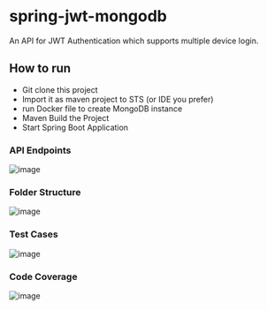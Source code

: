 # spring-jwt-mongodb

An API for JWT Authentication which supports multiple device login.

## How to run

- Git clone this project
- Import it as maven project to STS (or IDE you prefer)
- run Docker file to create MongoDB instance
- Maven Build the Project
- Start Spring Boot Application

### API Endpoints
![image](https://user-images.githubusercontent.com/60145175/209425254-4f042442-8b3b-4796-8539-a3ff88cb5ced.png)

### Folder Structure
![image](https://user-images.githubusercontent.com/60145175/209424858-ff5391fd-c2b7-496e-985e-2fd2e4a29b7a.png)

### Test Cases
![image](https://user-images.githubusercontent.com/60145175/209425038-005fbd34-9da1-42dc-a1e4-66f4aa8554af.png)

### Code Coverage
![image](https://user-images.githubusercontent.com/60145175/209425055-2bccae55-7189-4e77-b0ac-ef0f91e526a2.png)
